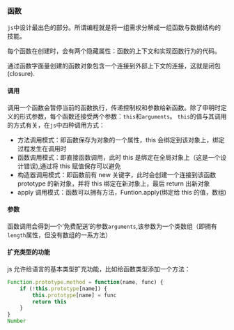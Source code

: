 ### 函数

`js`中设计最出色的部分。所谓编程就是将一组需求分解成一组函数与数据结构的技能。

每个函数在创建时，会有两个隐藏属性：函数的上下文和实现函数行为的代码。

通过函数字面量创建的函数对象包含一个连接到外部上下文的连接，这就是闭包(closure).

#### 调用

调用一个函数会暂停当前的函数执行，传递控制权和参数给新函数。除了申明时定义的形式参数，每个函数还接受两个参数：`this`和`arguments`。
`this`的值与其调用的方式有关，在`js`中四种调用方式：

-   方法调用模式：即函数保存为对象的一个属性，this 会绑定到该对象上，绑定过程发生在调用时
-   函数调用模式：即直接函数调用，此时 this 是绑定在全局对象上（这是一个设计错误),通过将 this 赋值保存可以避免
-   构造器调用模式：即函数前有 new 关键字，此时会创建一个连接到该函数 prototype 的新对象，并将 this 绑定在新对象上，最后 return 出新对象
-   apply 调用模式：函数可以拥有方法，Funtion.apply(绑定给 this 的值，数组)

#### 参数

函数调用会得到一个‘免费配送’的参数`arguments`,该参数为一个类数组（即拥有`length`属性，但没有数组的一系方法）

#### 扩充类型的功能

js 允许给语言的基本类型扩充功能，比如给函数类型添加一个方法：

```js
Function.prototype.method = function(name, func) {
    if (!this.prototype[name]) {
        this.prototype[name] = func
        return this
    }
}
Number
```
